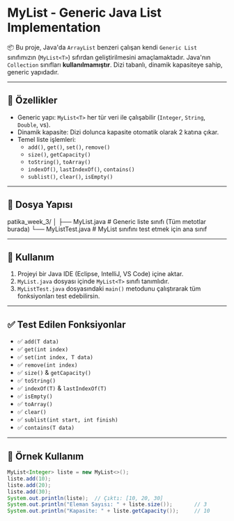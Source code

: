 # MyList<T> - Generic Java List Implementation

📦 Bu proje, Java'da `ArrayList` benzeri çalışan kendi `Generic List` sınıfımızın (`MyList<T>`) sıfırdan geliştirilmesini amaçlamaktadır. Java'nın `Collection` sınıfları **kullanılmamıştır**. Dizi tabanlı, dinamik kapasiteye sahip, generic yapıdadır.

---

## 🚀 Özellikler

- Generic yapı: `MyList<T>` her tür veri ile çalışabilir (`Integer`, `String`, `Double`, vs).
- Dinamik kapasite: Dizi dolunca kapasite otomatik olarak 2 katına çıkar.
- Temel liste işlemleri:
  - `add()`, `get()`, `set()`, `remove()`
  - `size()`, `getCapacity()`
  - `toString()`, `toArray()`
  - `indexOf()`, `lastIndexOf()`, `contains()`
  - `sublist()`, `clear()`, `isEmpty()`

---

## 📂 Dosya Yapısı

patika_week_3/
│
├── MyList.java # Generic liste sınıfı (Tüm metotlar burada)
└── MyListTest.java # MyList sınıfını test etmek için ana sınıf

---

## 🔧 Kullanım

1. Projeyi bir Java IDE (Eclipse, IntelliJ, VS Code) içine aktar.
2. `MyList.java` dosyası içinde `MyList<T>` sınıfı tanımlıdır.
3. `MyListTest.java` dosyasındaki `main()` metodunu çalıştırarak tüm fonksiyonları test edebilirsin.

---

## ✅ Test Edilen Fonksiyonlar

- ✅ `add(T data)`
- ✅ `get(int index)`
- ✅ `set(int index, T data)`
- ✅ `remove(int index)`
- ✅ `size()` & `getCapacity()`
- ✅ `toString()`
- ✅ `indexOf(T)` & `lastIndexOf(T)`
- ✅ `isEmpty()`
- ✅ `toArray()`
- ✅ `clear()`
- ✅ `sublist(int start, int finish)`
- ✅ `contains(T data)`

---

## 🧪 Örnek Kullanım

```java
MyList<Integer> liste = new MyList<>();
liste.add(10);
liste.add(20);
liste.add(30);
System.out.println(liste);  // Çıktı: [10, 20, 30]
System.out.println("Eleman Sayısı: " + liste.size());       // 3
System.out.println("Kapasite: " + liste.getCapacity());     // 10
